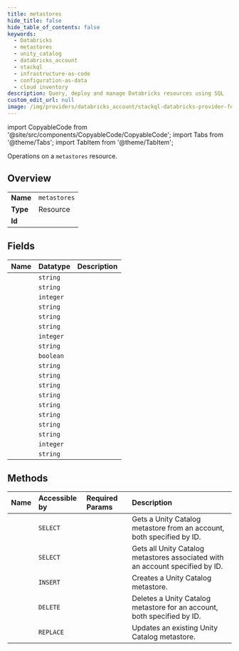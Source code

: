 ```yaml
---
title: metastores
hide_title: false
hide_table_of_contents: false
keywords:
  - Databricks
  - metastores
  - unity_catalog
  - databricks_account
  - stackql
  - infrastructure-as-code
  - configuration-as-data
  - cloud inventory
description: Query, deploy and manage Databricks resources using SQL
custom_edit_url: null
image: /img/providers/databricks_account/stackql-databricks-provider-featured-image.png
---
```


import CopyableCode from '@site/src/components/CopyableCode/CopyableCode';
import Tabs from '@theme/Tabs';
import TabItem from '@theme/TabItem';

Operations on a <code>metastores</code> resource.  

## Overview
<table><tbody>
<tr><td><b>Name</b></td><td><code>metastores</code></td></tr>
<tr><td><b>Type</b></td><td>Resource</td></tr>
<tr><td><b>Id</b></td><td><CopyableCode code="databricks_account.unity_catalog.metastores" /></td></tr>
</tbody></table>

## Fields
| Name | Datatype | Description |
|:-----|:---------|:------------|
| <CopyableCode code="name" /> | `string` |  |
| <CopyableCode code="cloud" /> | `string` |  |
| <CopyableCode code="created_at" /> | `integer` |  |
| <CopyableCode code="created_by" /> | `string` |  |
| <CopyableCode code="default_data_access_config_id" /> | `string` |  |
| <CopyableCode code="delta_sharing_organization_name" /> | `string` |  |
| <CopyableCode code="delta_sharing_recipient_token_lifetime_in_seconds" /> | `integer` |  |
| <CopyableCode code="delta_sharing_scope" /> | `string` |  |
| <CopyableCode code="external_access_enabled" /> | `boolean` |  |
| <CopyableCode code="global_metastore_id" /> | `string` |  |
| <CopyableCode code="metastore_id" /> | `string` |  |
| <CopyableCode code="owner" /> | `string` |  |
| <CopyableCode code="privilege_model_version" /> | `string` |  |
| <CopyableCode code="region" /> | `string` |  |
| <CopyableCode code="storage_root" /> | `string` |  |
| <CopyableCode code="storage_root_credential_id" /> | `string` |  |
| <CopyableCode code="storage_root_credential_name" /> | `string` |  |
| <CopyableCode code="updated_at" /> | `integer` |  |
| <CopyableCode code="updated_by" /> | `string` |  |

## Methods
| Name | Accessible by | Required Params | Description |
|:-----|:--------------|:----------------|:------------|
| <CopyableCode code="get" /> | `SELECT` | <CopyableCode code="account_id, metastore_id" /> | Gets a Unity Catalog metastore from an account, both specified by ID. |
| <CopyableCode code="list" /> | `SELECT` | <CopyableCode code="account_id" /> | Gets all Unity Catalog metastores associated with an account specified by ID. |
| <CopyableCode code="create" /> | `INSERT` | <CopyableCode code="account_id" /> | Creates a Unity Catalog metastore. |
| <CopyableCode code="delete" /> | `DELETE` | <CopyableCode code="account_id, metastore_id" /> | Deletes a Unity Catalog metastore for an account, both specified by ID. |
| <CopyableCode code="update" /> | `REPLACE` | <CopyableCode code="account_id, metastore_id" /> | Updates an existing Unity Catalog metastore. |
